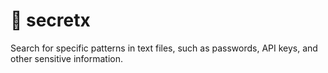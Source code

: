 # 🔑 secretx
Search for specific patterns in text files, such as passwords, API keys, and other sensitive information.
